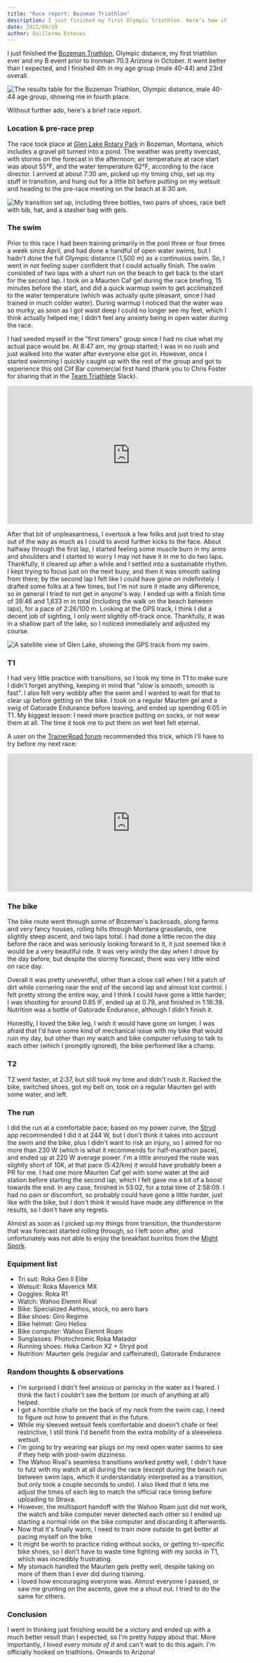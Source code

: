 ```yaml
---
title: "Race report: Bozeman Triathlon"
description: I just finished my first Olympic triathlon. Here’s how it went.
date: 2022/06/19
author: Guillermo Esteves
---
```


I just finished the [Bozeman Triathlon][bt], Olympic distance, my first triathlon ever and my B event prior to Ironman 70.3 Arizona in October. It went better than I expected, and I finished 4th in my age group (male 40-44) and 23rd overall.

[bt]: https://www.bozemantriathlon.com/

![The results table for the Bozeman Triathlon, Olympic distance, male 40-44 age group, showing me in fourth place.](blog/2022-06-19-race-report-bozeman-triathlon/bozeman-olympic-male-40-44.png)

Without further ado, here's a brief race report.

### Location & pre-race prep

The race took place at [Glen Lake Rotary Park][glrp] in Bozeman, Montana, which includes a gravel pit turned into a pond. The weather was pretty overcast, with storms on the forecast in the afternoon; air temperature at race start was about 55°F, and the water temperature 62°F, according to the race director. I arrived at about 7:30 am, picked up my timing chip, set up my stuff in transition, and hung out for a little bit before putting on my wetsuit and heading to the pre-race meeting on the beach at 8:30 am.

![My transition set up, including three bottles, two pairs of shoes, race belt with bib, hat, and a stasher bag with gels.](blog/2022-06-19-race-report-bozeman-triathlon/IMG_5575.jpeg)

[glrp]: https://www.bozemansunriserotary.org/sitepage/glen-lake-rotary-park/glen-lake-rotary-park

### The swim

Prior to this race I had been training primarily in the pool three or four times a week since April, and had done a handful of open water swims, but I hadn't done the full Olympic distance (1,500 m) as a continuous swim. So, I went in not feeling super confident that I could actually finish. The swim consisted of two laps with a short run on the beach to get back to the start for the second lap. I took on a Maurten Caf gel during the race briefing, 15 minutes before the start, and did a quick warmup swim to get acclimatized to the water temperature (which was actually quite pleasant, since I had trained in much colder water). During warmup I noticed that the water was so murky, as soon as I got waist deep I could no longer see my feet, which I think actually helped me; I didn’t feel any anxiety being in open water during the race.

I had seeded myself in the "first timers" group since I had no clue what my actual pace would be. At 8:47 am, my group started; I was in no rush and just walked into the water after everyone else got in. However, once I started swimming I quickly caught up with the rest of the group and got to experience this old Clif Bar commercial first hand (thank you to Chris Foster for sharing that in the [Team Triathlete][tt] Slack).

[tt]: https://www.triathlete.com/training/members-can-get-access-now-to-all-the-benefits-of-team-triathlete/

<iframe width="560" height="315" src="https://www.youtube-nocookie.com/embed/r3S0wu4Zbfk" title="YouTube video player" frameborder="0" allow="accelerometer; autoplay; clipboard-write; encrypted-media; gyroscope; picture-in-picture" allowfullscreen></iframe>

After that bit of unpleasantness, I overtook a few folks and just tried to stay out of the way as much as I could to avoid further kicks to the face. About halfway through the first lap, I started feeling some muscle burn in my arms and shoulders and I started to worry I may not have it in me to do two laps. Thankfully, it cleared up after a while and I settled into a sustainable rhythm. I kept trying to focus just on the next buoy, and then it was smooth sailing from there; by the second lap I felt like I could have gone on indefinitely. I drafted some folks at a few times, but I'm not sure it made any difference, so in general I tried to not get in anyone's way. I ended up with a finish time of 39:46 and 1,633 m in total (including the walk on the beach between laps), for a pace of 2:26/100 m. Looking at the GPS track, I think I did a decent job of sighting, I only went slightly off-track once. Thankfully, it was in a shallow part of the lake, so I noticed immediately and adjusted my course.

![A satellite view of Glen Lake, showing the GPS track from my swim.](blog/2022-06-19-race-report-bozeman-triathlon/swim-track.png)

### T1

I had very little practice with transitions, so I took my time in T1 to make sure I didn't forget anything, keeping in mind that "slow is smooth, smooth is fast". I also felt very wobbly after the swim and I wanted to wait for that to clear up before getting on the bike. I took on a regular Maurten gel and a swig of Gatorade Endurance before leaving, and ended up spending 6:05 in T1. My biggest lesson: I need more practice putting on socks, or not wear them at all. The time it took me to put them on wet feet felt eternal.

A user on the [TrainerRoad forum][trf] recommended this trick, which I'll have to try before my next race:

<iframe width="560" height="315" src="https://www.youtube-nocookie.com/embed/yc754UrViQY?start=159" title="YouTube video player" frameborder="0" allow="accelerometer; autoplay; clipboard-write; encrypted-media; gyroscope; picture-in-picture" allowfullscreen></iframe>

[trf]: https://www.trainerroad.com/forum/t/the-short-course-triathlon-thread/55478/444?u=gesteves

### The bike

The bike route went through some of Bozeman's backroads, along farms and very fancy houses, rolling hills through Montana grasslands, one slightly steep ascent, and two laps total. I had done a little recon the day before the race and was seriously looking forward to it, it just seemed like it would be a very beautiful ride. It was very windy the day when I drove by the day before, but despite the stormy forecast, there was very little wind on race day.

Overall it was pretty uneventful, other than a close call when I hit a patch of dirt while cornering near the end of the second lap and almost lost control. I felt pretty strong the entire way, and I think I could have gone a little harder; I was shooting for around 0.85 IF, ended up at 0.79, and finished in 1:16:39. Nutrition was a bottle of Gatorade Endurance, although I didn't finish it.

Honestly, I loved the bike leg, I wish it would have gone on longer. I was afraid that I'd have some kind of mechanical issue with my bike that would ruin my day, but other than my watch and bike computer refusing to talk to each other (which I promptly ignored), the bike performed like a champ.

### T2

T2 went faster, at 2:37, but still took my time and didn't rush it. Racked the bike, switched shoes, got my belt on, took on a regular Maurten gel with some water, and left.

### The run

I did the run at a comfortable pace; based on my power curve, the [Stryd][stryd] app recommended I did it at 244 W, but I don't think it takes into account the swim and the bike, plus I didn't want to risk an injury, so I aimed for no more than 230 W (which is what it recommends for half-marathon pace), and ended up at 220 W average power. I'm a little annoyed the route was slightly short of 10K, at that pace (5:42/km) it would have probably been a PR for me. I had one more Maurten Caf gel with some water at the aid station before starting the second lap, which I felt gave me a bit of a boost towards the end. In any case, finished in 53:02, for a total time of 2:58:09. I had no pain or discomfort, so probably could have gone a little harder, just like with the bike, but I don't think it would have made any difference in the results, so I don't have any regrets.

Almost as soon as I picked up my things from transition, the thunderstorm that was forecast started rolling through, so I left soon after, and unfortunately was not able to enjoy the breakfast burritos from the [Might Spork][ms].

[stryd]: https://www.stryd.com
[ms]: https://www.forkandspoonbozeman.org/mightyspork

### Equipment list

* Tri suit: Roka Gen II Elite
* Wetsuit: Roka Maverick MX
* Goggles: Roka R1
* Watch: Wahoo Elemnt Rival
* Bike: Specialized Aethos, stock, no aero bars
* Bike shoes: Giro Regime
* Bike helmet: Giro Helios
* Bike computer: Wahoo Elemnt Roam
* Sunglasses: Photochromic Roka Matador
* Running shoes: Hoka Carbon X2 + Stryd pod
* Nutrition: Maurten gels (regular and caffeinated), Gatorade Endurance

### Random thoughts & observations

* I'm surprised I didn't feel anxious or panicky in the water as I feared. I think the fact I couldn't see the bottom (or much of anything at all) helped.
* I got a horrible chafe on the back of my neck from the swim cap, I need to figure out how to prevent that in the future.
* While my sleeved wetsuit feels comfortable and doesn't chafe or feel restrictive, I still think I'd benefit from the extra mobility of a sleeveless wetsuit.
* I'm going to try wearing ear plugs on my next open water swims to see if they help with post-swim dizziness.
* The Wahoo Rival's seamless transitions worked pretty well, I didn't have to futz with my watch at all during the race (except during the beach run between swim laps, which it understandably interpreted as a transition, but only took a couple seconds to undo). I also liked that it lets me adjust the times of each leg to match the official race timing before uploading to Strava.
* However, the multisport handoff with the Wahoo Roam just did not work, the watch and bike computer never detected each other so I ended up starting a normal ride on the bike computer and discarding it afterwards.
* Now that it's finally warm, I need to train more outside to get better at pacing myself on the bike
* It might be worth to practice riding without socks, or getting tri-specific bike shoes, so I don't have to waste time fighting with my socks in T1, which was incredibly frustrating.
* My stomach handled the Maurten gels pretty well, despite taking on more of them than I ever did during training.
* I loved how encouraging everyone was. Almost everyone I passed, or saw me grunting on the ascents, gave me a shout out. I tried to do the same for others.

### Conclusion

I went in thinking just finishing would be a victory and ended up with a much better result than I expected, so I'm pretty happy about that. More importantly, _I loved every minute of it_ and can't wait to do this again. I'm officially hooked on triathlons. Onwards to Arizona!
